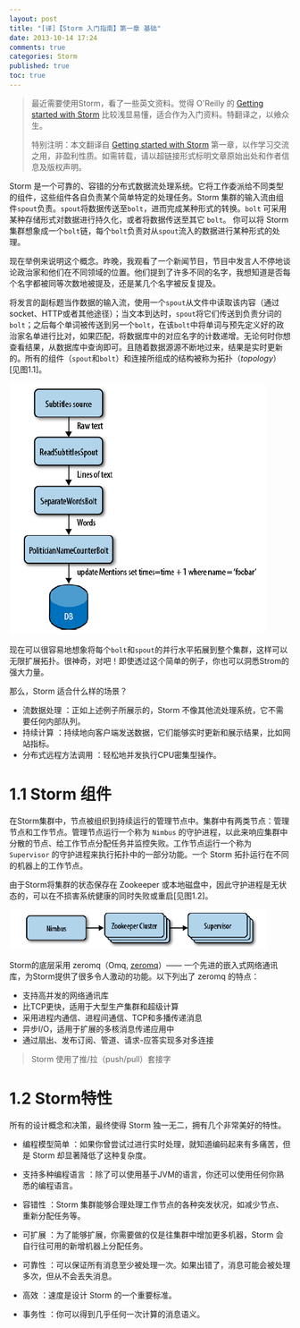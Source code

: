 ```yaml
---
layout: post
title: "[译]【Storm 入门指南】第一章 基础"
date: 2013-10-14 17:24
comments: true
categories: Storm
published: true
toc: true
---
```

> 最近需要使用Storm，看了一些英文资料。觉得 O'Reilly 的 [Getting started with Storm](http://shop.oreilly.com/product/0636920024835.do) 比较浅显易懂，适合作为入门资料。特翻译之，以飨众生。
> 
> 特别注明：本文翻译自 [Getting started with Storm](http://shop.oreilly.com/product/0636920024835.do) 第一章，以作学习交流之用，非盈利性质。如需转载，请以超链接形式标明文章原始出处和作者信息及版权声明。


Storm 是一个可靠的、容错的分布式数据流处理系统。它将工作委派给不同类型的组件，这些组件各自负责某个简单特定的处理任务。Storm 集群的输入流由组件``spout``负责。``spout``将数据传送至``bolt``，进而完成某种形式的转换。``bolt`` 可采用某种存储形式对数据进行持久化，或者将数据传送至其它 ``bolt``。 你可以将 Storm 集群想象成一个``bolt``链，每个``bolt``负责对从``spout``流入的数据进行某种形式的处理。

<!-- more -->

现在举例来说明这个概念。昨晚，我观看了一个新闻节目，节目中发言人不停地谈论政治家和他们在不同领域的位置。他们提到了许多不同的名字，我想知道是否每个名字都被同等次数地被提及，还是某几个名字被反复提及。

将发言的副标题当作数据的输入流，使用一个``spout``从文件中读取该内容（通过socket、HTTP或者其他途径）；当文本到达时，``spout``将它们传送到负责分词的``bolt``；之后每个单词被传送到另一个``bolt``，在该``bolt``中将单词与预先定义好的政治家名单进行比对，如果匹配，将数据库中的对应名字的计数递增。无论何时你想查看结果，从数据库中查询即可。且随着数据源源不断地过来，结果是实时更新的。所有的组件（``spout``和``bolt``）和连接所组成的结构被称为拓扑（*topology*）[见图1.1]。

![图1.1](/images/post/storm/chapter1/fig1.png)

现在可以很容易地想象将每个``bolt``和``spout``的并行水平拓展到整个集群，这样可以无限扩展拓扑。很神奇，对吧！即使透过这个简单的例子，你也可以洞悉Strom的强大力量。

那么，Storm 适合什么样的场景？

- 流数据处理
  ：正如上述例子所展示的，Storm 不像其他流处理系统，它不需要任何内部队列。
- 持续计算
  ：持续地向客户端发送数据，它们能够实时更新和展示结果，比如网站指标。
- 分布式远程方法调用
  ：轻松地并发执行CPU密集型操作。

# 1.1 Storm 组件

在Storm集群中，节点被组织到持续运行的管理节点中。集群中有两类节点：管理节点和工作节点。管理节点运行一个称为 ``Nimbus`` 的守护进程，以此来响应集群中分散的节点、给工作节点分配任务并监控失败。工作节点运行一个称为 ``Supervisor`` 的守护进程来执行拓扑中的一部分功能。一个 Storm 拓扑运行在不同的机器上的工作节点。

由于Storm将集群的状态保存在 Zookeeper 或本地磁盘中，因此守护进程是无状态的，可以在不损害系统健康的同时失败或重启[见图1.2]。

![图1.2](/images/post/storm/chapter1/fig2.png)

Storm的底层采用 zeromq（Omq, [zeromq](http://www.zeromq.org)）—— 一个先进的嵌入式网络通讯库，为Storm提供了很多令人激动的功能。以下列出了 zeromq 的特点：

- 支持高并发的网络通讯库
- 比TCP更快，适用于大型生产集群和超级计算
- 采用进程内通信、进程间通信、TCP和多播传递消息
- 异步I/O，适用于扩展的多核消息传递应用中
- 通过扇出、发布订阅、管道、请求-应答实现多对多连接

> Storm 使用了推/拉（push/pull）套接字

# 1.2 Storm特性

所有的设计概念和决策，最终使得 Storm 独一无二，拥有几个非常美好的特性。

- 编程模型简单
  ：如果你曾尝试过进行实时处理，就知道编码起来有多痛苦，但是 Storm 却显著降低了这种复杂度。

- 支持多种编程语言
  ：除了可以使用基于JVM的语言，你还可以使用任何你熟悉的编程语言。

- 容错性
  ：Storm 集群能够合理处理工作节点的各种突发状况，如减少节点、重新分配任务等。

- 可扩展
  ：为了能够扩展，你需要做的仅是往集群中增加更多机器，Storm 会自行往可用的新增机器上分配任务。

- 可靠性
  ：可以保证所有消息至少被处理一次。如果出错了，消息可能会被处理多次，但从不会丢失消息。

- 高效
  ：速度是设计 Storm 的一个重要标准。

- 事务性
  ：你可以得到几乎任何一次计算的消息语义。
 


